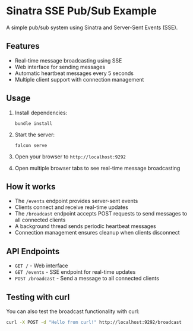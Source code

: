 # Sinatra SSE Pub/Sub Example

A simple pub/sub system using Sinatra and Server-Sent Events (SSE).

## Features

- Real-time message broadcasting using SSE
- Web interface for sending messages
- Automatic heartbeat messages every 5 seconds
- Multiple client support with connection management

## Usage

1. Install dependencies:
   ```
   bundle install
   ```

2. Start the server:
   ```
   falcon serve
   ```

3. Open your browser to `http://localhost:9292`

4. Open multiple browser tabs to see real-time message broadcasting

## How it works

- The `/events` endpoint provides server-sent events
- Clients connect and receive real-time updates
- The `/broadcast` endpoint accepts POST requests to send messages to all connected clients
- A background thread sends periodic heartbeat messages
- Connection management ensures cleanup when clients disconnect

## API Endpoints

- `GET /` - Web interface
- `GET /events` - SSE endpoint for real-time updates
- `POST /broadcast` - Send a message to all connected clients

## Testing with curl

You can also test the broadcast functionality with curl:

```bash
curl -X POST -d "Hello from curl!" http://localhost:9292/broadcast
```
